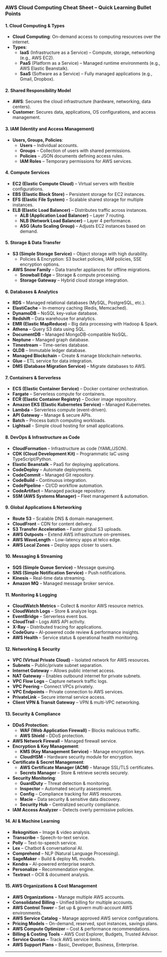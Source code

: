 ### **AWS Cloud Computing Cheat Sheet – Quick Learning Bullet Points**  

#### **1. Cloud Computing & Types**  
- **Cloud Computing**: On-demand access to computing resources over the internet.  
- **Types**:  
  - **IaaS** (Infrastructure as a Service) – Compute, storage, networking (e.g., AWS EC2).  
  - **PaaS** (Platform as a Service) – Managed runtime environments (e.g., AWS Elastic Beanstalk).  
  - **SaaS** (Software as a Service) – Fully managed applications (e.g., Gmail, Dropbox).  

#### **2. Shared Responsibility Model**  
- **AWS**: Secures the cloud infrastructure (hardware, networking, data centers).  
- **Customer**: Secures data, applications, OS configurations, and access management.  

#### **3. IAM (Identity and Access Management)**  
- **Users, Groups, Policies**:  
  - **Users** – Individual accounts.  
  - **Groups** – Collection of users with shared permissions.  
  - **Policies** – JSON documents defining access rules.  
  - **IAM Roles** – Temporary permissions for AWS services.  

#### **4. Compute Services**  
- **EC2 (Elastic Compute Cloud)** – Virtual servers with flexible configurations.  
- **EBS (Elastic Block Store)** – Persistent storage for EC2 instances.  
- **EFS (Elastic File System)** – Scalable shared storage for multiple instances.  
- **ELB (Elastic Load Balancer)** – Distributes traffic across instances.  
  - **ALB (Application Load Balancer)** – Layer 7 routing.  
  - **NLB (Network Load Balancer)** – Layer 4 performance.  
  - **ASG (Auto Scaling Group)** – Adjusts EC2 instances based on demand.  

#### **5. Storage & Data Transfer**  
- **S3 (Simple Storage Service)** – Object storage with high durability.  
  - Policies & Encryption: S3 bucket policies, IAM policies, SSE encryption options.  
- **AWS Snow Family** – Data transfer appliances for offline migrations.  
  - **Snowball Edge** – Storage & compute processing.  
  - **Storage Gateway** – Hybrid cloud storage integration.  

#### **6. Databases & Analytics**  
- **RDS** – Managed relational databases (MySQL, PostgreSQL, etc.).  
- **ElastiCache** – In-memory caching (Redis, Memcached).  
- **DynamoDB** – NoSQL key-value database.  
- **Redshift** – Data warehouse for analytics.  
- **EMR (Elastic MapReduce)** – Big data processing with Hadoop & Spark.  
- **Athena** – Query S3 data using SQL.  
- **DocumentDB** – Managed MongoDB-compatible NoSQL.  
- **Neptune** – Managed graph database.  
- **Timestream** – Time-series database.  
- **QLDB** – Immutable ledger database.  
- **Managed Blockchain** – Create & manage blockchain networks.  
- **Glue** – ETL service for data integration.  
- **DMS (Database Migration Service)** – Migrate databases to AWS.  

#### **7. Containers & Serverless**  
- **ECS (Elastic Container Service)** – Docker container orchestration.  
- **Fargate** – Serverless compute for containers.  
- **ECR (Elastic Container Registry)** – Docker image repository.  
- **Amazon EKS (Elastic Kubernetes Service)** – Managed Kubernetes.  
- **Lambda** – Serverless compute (event-driven).  
- **API Gateway** – Manage & secure APIs.  
- **Batch** – Process batch computing workloads.  
- **Lightsail** – Simple cloud hosting for small applications.  

#### **8. DevOps & Infrastructure as Code**  
- **CloudFormation** – Infrastructure as code (YAML/JSON).  
- **CDK (Cloud Development Kit)** – Programmatic IaC using TypeScript/Python.  
- **Elastic Beanstalk** – PaaS for deploying applications.  
- **CodeDeploy** – Automate deployments.  
- **CodeCommit** – Managed Git repository.  
- **CodeBuild** – Continuous integration.  
- **CodePipeline** – CI/CD workflow automation.  
- **CodeArtifact** – Managed package repository.  
- **SSM (AWS Systems Manager)** – Fleet management & automation.  

#### **9. Global Applications & Networking**  
- **Route 53** – Scalable DNS & domain management.  
- **CloudFront** – CDN for content delivery.  
- **S3 Transfer Acceleration** – Faster global S3 uploads.  
- **AWS Outposts** – Extend AWS infrastructure on-premises.  
- **AWS WaveLength** – Low-latency apps at telco edge.  
- **AWS Local Zones** – Deploy apps closer to users.  

#### **10. Messaging & Streaming**  
- **SQS (Simple Queue Service)** – Message queuing.  
- **SNS (Simple Notification Service)** – Push notifications.  
- **Kinesis** – Real-time data streaming.  
- **Amazon MQ** – Managed message broker service.  

#### **11. Monitoring & Logging**  
- **CloudWatch Metrics** – Collect & monitor AWS resource metrics.  
- **CloudWatch Logs** – Store & analyze logs.  
- **EventBridge** – Serverless event bus.  
- **CloudTrail** – Logs AWS API activity.  
- **X-Ray** – Distributed tracing for applications.  
- **CodeGuru** – AI-powered code review & performance insights.  
- **AWS Health** – Service status & operational health monitoring.  

#### **12. Networking & Security**  
- **VPC (Virtual Private Cloud)** – Isolated network for AWS resources.  
- **Subnets** – Public/private subnet separation.  
- **Internet Gateway** – Allows public internet access.  
- **NAT Gateway** – Enables outbound internet for private subnets.  
- **VPC Flow Logs** – Capture network traffic logs.  
- **VPC Peering** – Connect VPCs privately.  
- **VPC Endpoints** – Private connection to AWS services.  
- **PrivateLink** – Secure internal service access.  
- **Client VPN & Transit Gateway** – VPN & multi-VPC networking.  

#### **13. Security & Compliance**  
- **DDoS Protection**:  
  - **WAF (Web Application Firewall)** – Blocks malicious traffic.  
  - **AWS Shield** – DDoS protection.  
- **AWS Network Firewall** – Managed firewall service.  
- **Encryption & Key Management**:  
  - **KMS (Key Management Service)** – Manage encryption keys.  
  - **CloudHSM** – Hardware security module for encryption.  
- **Certificate & Secret Management**:  
  - **AWS Certificate Manager (ACM)** – Manage SSL/TLS certificates.  
  - **Secrets Manager** – Store & retrieve secrets securely.  
- **Security Monitoring**:  
  - **GuardDuty** – Threat detection & monitoring.  
  - **Inspector** – Automated security assessment.  
  - **Config** – Compliance tracking for AWS resources.  
  - **Macie** – Data security & sensitive data discovery.  
  - **Security Hub** – Centralized security compliance.  
- **IAM Access Analyzer** – Detects overly permissive policies.  

#### **14. AI & Machine Learning**  
- **Rekognition** – Image & video analysis.  
- **Transcribe** – Speech-to-text service.  
- **Polly** – Text-to-speech service.  
- **Lex** – Chatbot & conversational AI.  
- **Comprehend** – NLP (Natural Language Processing).  
- **SageMaker** – Build & deploy ML models.  
- **Kendra** – AI-powered enterprise search.  
- **Personalize** – Recommendation engine.  
- **Textract** – OCR & document analysis.  

#### **15. AWS Organizations & Cost Management**  
- **AWS Organizations** – Manage multiple AWS accounts.  
- **Consolidated Billing** – Unified billing for multiple accounts.  
- **AWS Control Tower** – Set up & govern multi-account AWS environments.  
- **AWS Service Catalog** – Manage approved AWS service configurations.  
- **Pricing Models** – On-demand, reserved, spot instances, savings plans.  
- **AWS Compute Optimizer** – Cost & performance recommendations.  
- **Billing & Costing Tools** – AWS Cost Explorer, Budgets, Trusted Advisor.  
- **Service Quotas** – Track AWS service limits.  
- **AWS Support Plans** – Basic, Developer, Business, Enterprise.  

---

